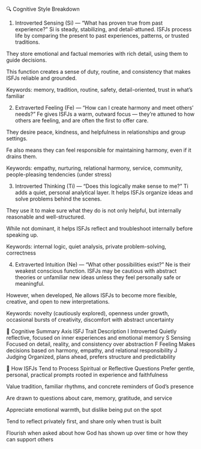 🔍 Cognitive Style Breakdown
1. Introverted Sensing (Si) — “What has proven true from past experience?”
Si is steady, stabilizing, and detail-attuned. ISFJs process life by comparing the present to past experiences, patterns, or trusted traditions.

They store emotional and factual memories with rich detail, using them to guide decisions.

This function creates a sense of duty, routine, and consistency that makes ISFJs reliable and grounded.

Keywords: memory, tradition, routine, safety, detail-oriented, trust in what’s familiar

2. Extraverted Feeling (Fe) — “How can I create harmony and meet others’ needs?”
Fe gives ISFJs a warm, outward focus — they’re attuned to how others are feeling, and are often the first to offer care.

They desire peace, kindness, and helpfulness in relationships and group settings.

Fe also means they can feel responsible for maintaining harmony, even if it drains them.

Keywords: empathy, nurturing, relational harmony, service, community, people-pleasing tendencies (under stress)

3. Introverted Thinking (Ti) — “Does this logically make sense to me?”
Ti adds a quiet, personal analytical layer. It helps ISFJs organize ideas and solve problems behind the scenes.

They use it to make sure what they do is not only helpful, but internally reasonable and well-structured.

While not dominant, it helps ISFJs reflect and troubleshoot internally before speaking up.

Keywords: internal logic, quiet analysis, private problem-solving, correctness

4. Extraverted Intuition (Ne) — “What other possibilities exist?”
Ne is their weakest conscious function. ISFJs may be cautious with abstract theories or unfamiliar new ideas unless they feel personally safe or meaningful.

However, when developed, Ne allows ISFJs to become more flexible, creative, and open to new interpretations.

Keywords: novelty (cautiously explored), openness under growth, occasional bursts of creativity, discomfort with abstract uncertainty

🧭 Cognitive Summary
Axis	ISFJ Trait	Description
I	Introverted	Quietly reflective, focused on inner experiences and emotional memory
S	Sensing	Focused on detail, reality, and consistency over abstraction
F	Feeling	Makes decisions based on harmony, empathy, and relational responsibility
J	Judging	Organized, plans ahead, prefers structure and predictability

🧩 How ISFJs Tend to Process Spiritual or Reflective Questions
Prefer gentle, personal, practical prompts rooted in experience and faithfulness

Value tradition, familiar rhythms, and concrete reminders of God’s presence

Are drawn to questions about care, memory, gratitude, and service

Appreciate emotional warmth, but dislike being put on the spot

Tend to reflect privately first, and share only when trust is built

Flourish when asked about how God has shown up over time or how they can support others

